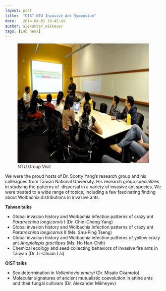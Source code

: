 ```yaml
---
layout: post
title:  "OIST-NTU Invasive Ant Symposium"
date:   2014-04-01 10:42:49
author: alexander_mikheyev
tags: [Lab news]
---
```


<figure>
	<a href="../wp-content/uploads/2014/04/DSC0067.jpg" class="grouped_elements" rel="tc-fancybox-group1106"><img class="size-full wp-image-1107" alt="NTU Group Visit" src="../wp-content/uploads/2014/04/DSC0067.jpg" width="580" height="385" /></a>
	<figcaption>NTU Group Visit</figcaption>
</figure>
 
We were the proud hosts of Dr. Scotty Yang&#8217;s research group and his colleagues from Taiwan National University. His research group specializes in studying the patterns of  dispersal in a variety of invasive ant species. We were treated to a wide range of topics, including a few fascinating finding about Wolbachia distributions in invasive ants.

**Taiwan talks** 

  * Global invasion history and Wolbachia infection patterns of crazy ant *Paratrechina longicornis* I (Dr. Chin-Cheng Yang)
  * Global invasion history and Wolbachia infection patterns of crazy ant *Paratrechina longicornis* II (Ms. Shu-Ping Tseng)
  * Global invasion history and Wolbachia infection patterns of yellow crazy ant *Anoplolepis gracilipes* (Ms. Ho Han-Chih)
  * Chemical ecology and seed collecting behaviors of invasive fire ants in Taiwan (Dr. Li-Chuan Lai)

**OIST talks** 

  * Sex determination in *Vollenhovia emeryi* (Dr. Misato Okamoto)
  * Molecular signatures of ancient mutualistic coevolution in attine ants and their fungal cultivars (Dr. Alexander Mikheyev)
